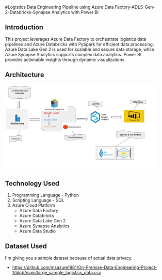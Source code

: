 #Logistics Data Engineering Pipeline using Azure Data Factory-ADLS-Gen-2-Databricks-Synapse Analytics with Power BI
## Introduction
This project leverages Azure Data Factory to orchestrate logistics data pipelines and Azure Databricks with PySpark for efficient data processing. Azure Data Lake Gen 2 is used for scalable and secure data storage, while Azure Synapse Analytics supports complex data analytics. Power BI provides actionable insights through dynamic visualizations.
## Architecture
![Project Architecture](Architecture.jpg)
## Technology Used
1. Programming Language - Python
2. Scripting Language - SQL
3. Azure Cloud Platform
   - Azure Data Factory
   - Azure Databricks
   - Azure Data Lake Gen 2
   - Azure Synapse Analytics
   - Azure Data Studio
## Dataset Used
I'm giving you a sample dataset because of actual data privacy.
 - https://github.com/msazure1981/On-Premise-Data-Engineering-Project-1/blob/main/large_sample_logistics_data.csv

   
